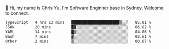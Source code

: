 👋 Hi, my name is Chris Yu. I'm Software Enginner base in Sydney. Welcome to connect.

<!--START_SECTION:waka-->

```txt
TypeScript   4 hrs 13 mins   █████████████████████▒░░░   85.01 %
JSON         20 mins         █▓░░░░░░░░░░░░░░░░░░░░░░░   06.82 %
YAML         14 mins         █▒░░░░░░░░░░░░░░░░░░░░░░░   04.86 %
Bash         7 mins          ▓░░░░░░░░░░░░░░░░░░░░░░░░   02.61 %
Other        2 mins          ▒░░░░░░░░░░░░░░░░░░░░░░░░   00.67 %
```

<!--END_SECTION:waka-->
